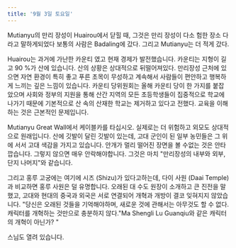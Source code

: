```yaml
---
title: '9월 3일 토요일'
---
```

Mutianyu의 만리 장성이 Huairou에서 닫힐 때, 그것은 만리 장성이 다소 험한 장소 다라고 말하게되었다 보통의 사람은 Badaling에 갔다. 그리고 Mutianyu는 더 적게 갔다.

Huairou는 과거에 가난한 카운티 였고 현재 경제가 발전했습니다. 카운티는 지형이 길고 90 %가 산에 있습니다. 산의 상황은 상대적으로 뒤떨어져있다. 만리장성 근처에 있으면 자연 환경이 특히 좋고 푸른 초목이 무성하고 계속해서 사람들이 편안하고 행복하게 느끼는 깊은 느낌이 있습니다. 카운티 당위원회는 올해 카운티 당이 한 가지를 붙잡 았으며 사회와 정부의 지원을 통해 산간 지역의 모든 초등학생들이 집중적으로 학교에 나가기 때문에 기본적으로 산 속의 산재한 학교는 제거하고 있다고 전했다. 교육을 이해하는 것은 근본적인 문제입니다.

Mutianyu Great Wall에서 케이블카를 타십시오. 실제로는 더 위험하고 외모도 상대적으로 원래입니다. 산에 깃발이 달린 깃발이 있는데, 고대 군인이 된 일부 농민들은 그 위에 서서 고대 색감을 가지고 있습니다. 안개가 멀리 떨어진 장면을 볼 수없는 것은 안타깝습니다. 그렇지 않으면 매우 안락해야합니다. 그것은 마치 "만리장성의 내부와 외부, 단지 나머지"와 같습니다.

그리고 홍루 고궁에는 여기에 시즈 (Shizu)가 있다고하는데, 다이 사원 (Daai Temple)과 비교하면 홍루 사원은 덜 유명합니다. 오래된 대 수도 원장이 소개하고 큰 진전을 말했고, 고대와 현대의 중국과 외국은 서로 연결되어 개혁과 개방이 결코 잊혀지지 않았습니다. "당신은 오래된 것들을 기억해야하며, 새로운 것에 관해서는 아무것도 할 수 없다. 캐릭터를 개혁하는 것만으로 충분하지 않다."Ma Shengli Lu Guanqiu와 같은 캐릭터의 개혁이 아닌가? "

스님도 열려 있습니다.

